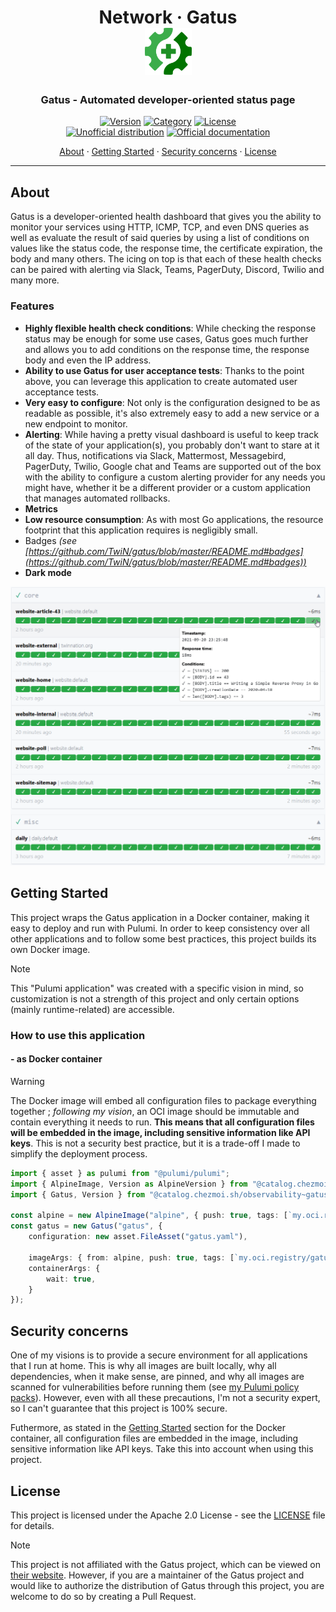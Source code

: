 <!-- markdownlint-disable MD033 -->
<h1 align="center">
  Network · Gatus
  <br/>
  <img src="docs/gatus.png" alt="gatus home logo" height="75">
</h1>

<h3 align="center">Gatus - Automated developer-oriented status page</h3>

<div align="center">

[![Version](https://img.shields.io/badge/Version-v5.11.0-orange.svg)](https://github.com/TwiN/gatus/releases/tag/v5.11.0)
[![Category](https://img.shields.io/badge/Category-Observability-purple.svg)](../)
[![License](https://img.shields.io/badge/License-Apache_2.0-blue.svg)](../../../../LICENSE)
<br>
[![Unofficial distribution](https://img.shields.io/badge/Unofficial_Distribution-coral.svg?logo=gitlfs&logoColor=white)]()
[![Official documentation](https://img.shields.io/badge/Official_documentation-333.svg?logo=github)](https://gatus.io/docs)

<a href="#about">About</a> ·
<a href="#getting-started">Getting Started</a> ·
<a href="#security-concerns">Security concerns</a> ·
<a href="#license">License</a>

</div>

---

<!-- markdownlint-enable MD033 -->

## About

Gatus is a developer-oriented health dashboard that gives you the ability to monitor your services using HTTP, ICMP,
TCP, and even DNS queries as well as evaluate the result of said queries by using a list of conditions on values like
the status code, the response time, the certificate expiration, the body and many others. The icing on top is that each
of these health checks can be paired with alerting via Slack, Teams, PagerDuty, Discord, Twilio and many more.

### Features

-   **Highly flexible health check conditions**: While checking the response status may be enough for some use cases,
    Gatus goes much further and allows you to add conditions on the response time, the response body and even the IP
    address.
-   **Ability to use Gatus for user acceptance tests**: Thanks to the point above, you can leverage this application to
    create automated user acceptance tests.
-   **Very easy to configure**: Not only is the configuration designed to be as readable as possible, it's also
    extremely easy to add a new service or a new endpoint to monitor.
-   **Alerting**: While having a pretty visual dashboard is useful to keep track of the state of your application(s),
    you probably don't want to stare at it all day. Thus, notifications via Slack, Mattermost, Messagebird, PagerDuty,
    Twilio, Google chat and Teams are supported out of the box with the ability to configure a custom alerting provider
    for any needs you might have, whether it be a different provider or a custom application that manages automated
    rollbacks.
-   **Metrics**
-   **Low resource consumption**: As with most Go applications, the resource footprint that this application requires
    is negligibly small.
-   Badges _(see [https://github.com/TwiN/gatus/blob/master/README.md#badges](https://github.com/TwiN/gatus/blob/master/README.md#badges))_
-   **Dark mode**

<!-- markdownlint-disable MD033 -->
<p align="center">
  <img src="docs/dashboard-conditions.png" alt="Gatus screenshot" />
</p>
<!-- markdownlint-enable MD033 -->

## Getting Started

This project wraps the Gatus application in a Docker container, making it easy to deploy and run with Pulumi.
In order to keep consistency over all other applications and to follow some best practices, this project builds its
own Docker image.

> [!NOTE]
> This "Pulumi application" was created with a specific vision in mind, so customization is not a strength of this
> project and only certain options (mainly runtime-related) are accessible.

### How to use this application

#### - as Docker container

> [!WARNING]
> The Docker image will embed all configuration files to package everything together ; _following my vision_, an
> OCI image should be immutable and contain everything it needs to run. **This means that all configuration files will
> be embedded in the image, including sensitive information like API keys**. This is not a security best practice, but
> it is a trade-off I made to simplify the deployment process.

```typescript
import { asset } as pulumi from "@pulumi/pulumi";
import { AlpineImage, Version as AlpineVersion } from "@catalog.chezmoi.sh/os~alpine-3.19";
import { Gatus, Version } from "@catalog.chezmoi.sh/observability~gatus";

const alpine = new AlpineImage("alpine", { push: true, tags: [`my.oci.registry/alpine:${AlpineVersion}`] });
const gatus = new Gatus("gatus", {
    configuration: new asset.FileAsset("gatus.yaml"),

    imageArgs: { from: alpine, push: true, tags: [`my.oci.registry/gatus:${Version}`] },
    containerArgs: {
        wait: true,
    }
});
```

## Security concerns

One of my visions is to provide a secure environment for all applications that I run at home. This is why all images are
built locally, why all dependencies, when it make sense, are pinned, and why all images are scanned for vulnerabilities
before running them (see [my Pulumi policy packs](../../../../lib/policy-pack/)).
However, even with all these precautions, I'm not a security expert, so I can't guarantee that this project is 100%
secure.

Futhermore, as stated in the [Getting Started](#--as-docker-container) section for the Docker container, all <!-- trunk-ignore(markdown-link-check/404): False positive on the anchor -->
configuration files are embedded in the image, including sensitive information like API keys. Take this into account
when using this project.

## License

This project is licensed under the Apache 2.0 License - see the [LICENSE](../../../../LICENSE) file for details.

> [!NOTE]
> This project is not affiliated with the Gatus project, which can be viewed on
> [their website](https://gatus.io/).
> However, if you are a maintainer of the Gatus project and would like to authorize the distribution of
> Gatus through this project, you are welcome to do so by creating a Pull Request.
